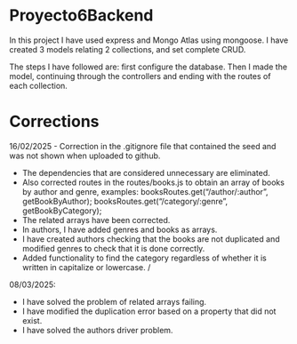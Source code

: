 # Proyecto6Backend
In this project I have used express and Mongo Atlas using mongoose. I have created 3 models relating 2 collections, and set complete CRUD.

The steps I have followed are:
first configure the database.
Then I made the model, continuing through the controllers and ending with the routes of each collection.

# Corrections
16/02/2025 - Correction in the .gitignore file that contained the seed and was not shown when uploaded to github. 
   - The dependencies that are considered unnecessary are eliminated.
   - Also corrected routes in the routes/books.js to obtain an array of books by author and genre, examples:
   booksRoutes.get(“/author/:author”, getBookByAuthor);
   booksRoutes.get(“/category/:genre”, getBookByCategory); 
   - The related arrays have been corrected.
   - In authors, I have added genres and books as arrays.
   - I have created authors checking that the books are not duplicated and modified genres to check that it is done correctly.
   - Added functionality to find the category regardless of whether it is written in capitalize or lowercase.
/

08/03/2025:
- I have solved the problem of related arrays failing.
- I have modified the duplication error based on a property that did not exist.
- I have solved the authors driver problem.

